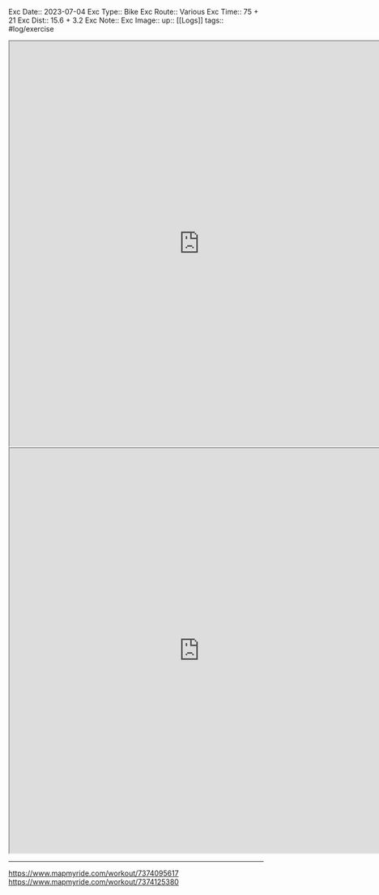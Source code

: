 Exc Date::  2023-07-04
Exc Type:: Bike
Exc Route:: Various
Exc Time:: 75 + 21
Exc Dist:: 15.6 + 3.2
Exc Note:: 
Exc Image:: 
up:: [[Logs]]
tags:: #log/exercise 

<iframe height=800 width=750 src="https://www.mapmyride.com/workout/7374095617"></iframe>

<iframe height=800 width=750 src="https://www.mapmyride.com/workout/7374125380"></iframe>

---



https://www.mapmyride.com/workout/7374095617
https://www.mapmyride.com/workout/7374125380
